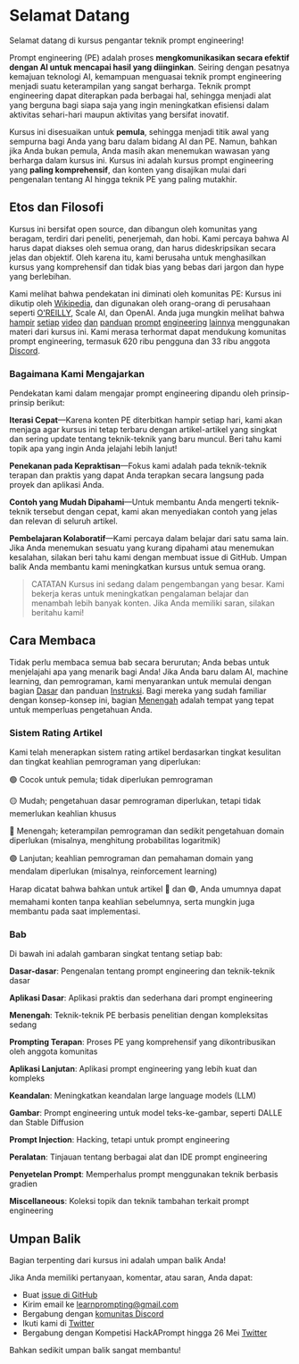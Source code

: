 # Selamat Datang

Selamat datang di kursus pengantar teknik prompt engineering!

Prompt engineering (PE) adalah proses **mengkomunikasikan secara efektif dengan AI untuk mencapai hasil yang diinginkan**. Seiring dengan pesatnya kemajuan teknologi AI, kemampuan menguasai teknik prompt engineering menjadi suatu keterampilan yang sangat berharga. Teknik prompt engineering dapat diterapkan pada berbagai hal, sehingga menjadi alat yang berguna bagi siapa saja yang ingin meningkatkan efisiensi dalam aktivitas sehari-hari maupun aktivitas yang bersifat inovatif.

Kursus ini disesuaikan untuk **pemula**, sehingga menjadi titik awal yang sempurna bagi Anda yang baru dalam bidang AI dan PE. Namun, bahkan jika Anda bukan pemula, Anda masih akan menemukan wawasan yang berharga dalam kursus ini. Kursus ini adalah kursus prompt engineering yang **paling komprehensif**, dan konten yang disajikan mulai dari pengenalan tentang AI hingga teknik PE yang paling mutakhir.

## Etos dan Filosofi

Kursus ini bersifat open source, dan dibangun oleh komunitas yang beragam, terdiri dari peneliti, penerjemah, dan hobi. Kami percaya bahwa AI harus dapat diakses oleh semua orang, dan harus dideskripsikan secara jelas dan objektif. Oleh karena itu, kami berusaha untuk menghasilkan kursus yang komprehensif dan tidak bias yang bebas dari jargon dan hype yang berlebihan.

Kami melihat bahwa pendekatan ini diminati oleh komunitas PE: Kursus ini dikutip oleh [Wikipedia](https://en.wikipedia.org/wiki/Prompt_engineering#cite_ref-15), dan digunakan oleh orang-orang di perusahaan seperti [O'REILLY](https://learning.oreilly.com/live-events/prompt-engineering-for-generating-ai-art-and-text/0636920084340/0636920084339/), Scale AI, dan OpenAI. Anda juga mungkin melihat bahwa [hampir](https://youtu.be/GPqSoiOP3w8?t=274) [setiap](https://learnwithhasan.com/prompt-engineering-guide/) [video](https://www.youtube.com/watch?v=EYjG6i53-xk) [dan](https://youtu.be/yR4hNBNS6yc?t=743) [panduan](https://youtu.be/pZsJbYIFCCw?t=208) [prompt](https://youtu.be/4kp7oVTu9Ck?t=495) [engineering](https://www.youtube.com/watch?v=q5wuHUmGFMw) [lainnya](https://youtu.be/f8PGV3T9w38?t=549) menggunakan materi dari kursus ini. Kami merasa terhormat dapat mendukung komunitas prompt engineering, termasuk 620 ribu pengguna dan 33 ribu anggota [Discord](https://discord.gg/learn-prompting).

### Bagaimana Kami Mengajarkan

Pendekatan kami dalam mengajar prompt engineering dipandu oleh prinsip-prinsip berikut:

**Iterasi Cepat**—Karena konten PE diterbitkan hampir setiap hari, kami akan menjaga agar kursus ini tetap terbaru dengan artikel-artikel yang singkat dan sering update tentang teknik-teknik yang baru muncul. Beri tahu kami topik apa yang ingin Anda jelajahi lebih lanjut!

**Penekanan pada Kepraktisan**—Fokus kami adalah pada teknik-teknik terapan dan praktis yang dapat Anda terapkan secara langsung pada proyek dan aplikasi Anda.

**Contoh yang Mudah Dipahami**—Untuk membantu Anda mengerti teknik-teknik tersebut dengan cepat, kami akan menyediakan contoh yang jelas dan relevan di seluruh artikel.

**Pembelajaran Kolaboratif**—Kami percaya dalam belajar dari satu sama lain. Jika Anda menemukan sesuatu yang kurang dipahami atau menemukan kesalahan, silakan beri tahu kami dengan membuat issue di GitHub. Umpan balik Anda membantu kami meningkatkan kursus untuk semua orang.

> CATATAN
Kursus ini sedang dalam pengembangan yang besar. Kami bekerja keras untuk meningkatkan pengalaman belajar dan menambah lebih banyak konten. Jika Anda memiliki saran, silakan beritahu kami!
> 

## Cara Membaca

Tidak perlu membaca semua bab secara berurutan; Anda bebas untuk menjelajahi apa yang menarik bagi Anda! Jika Anda baru dalam AI, machine learning, dan pemrograman, kami menyarankan untuk memulai dengan bagian [Dasar](https://learnprompting.org/docs/category/-basics) dan panduan [Instruksi](https://learnprompting.org/docs/basics/intro). Bagi mereka yang sudah familiar dengan konsep-konsep ini, bagian [Menengah](https://learnprompting.org/docs/category/%EF%B8%8F-intermediate) adalah tempat yang tepat untuk memperluas pengetahuan Anda.

### Sistem Rating Artikel

Kami telah menerapkan sistem rating artikel berdasarkan tingkat kesulitan dan tingkat keahlian pemrograman yang diperlukan:

🟢 Cocok untuk pemula; tidak diperlukan pemrograman

🟡 Mudah; pengetahuan dasar pemrograman diperlukan, tetapi tidak memerlukan keahlian khusus

🔴 Menengah; keterampilan pemrograman dan sedikit pengetahuan domain diperlukan (misalnya, menghitung probabilitas logaritmik)

🟣 Lanjutan; keahlian pemrograman dan pemahaman domain yang mendalam diperlukan (misalnya, reinforcement learning)

Harap dicatat bahwa bahkan untuk artikel 🔴 dan 🟣, Anda umumnya dapat memahami konten tanpa keahlian sebelumnya, serta mungkin juga membantu pada saat implementasi.

### Bab

Di bawah ini adalah gambaran singkat tentang setiap bab:

**Dasar-dasar**: Pengenalan tentang prompt engineering dan teknik-teknik dasar

**Aplikasi Dasar**: Aplikasi praktis dan sederhana dari prompt engineering

**Menengah**: Teknik-teknik PE berbasis penelitian dengan kompleksitas sedang

**Prompting Terapan**: Proses PE yang komprehensif yang dikontribusikan oleh anggota komunitas

**Aplikasi Lanjutan**: Aplikasi prompt engineering yang lebih kuat dan kompleks

**Keandalan**: Meningkatkan keandalan large language models (LLM)

**Gambar**: Prompt engineering untuk model teks-ke-gambar, seperti DALLE dan Stable Diffusion

**Prompt Injection**: Hacking, tetapi untuk prompt engineering

**Peralatan**: Tinjauan tentang berbagai alat dan IDE prompt engineering

**Penyetelan Prompt**: Memperhalus prompt menggunakan teknik berbasis gradien

**Miscellaneous**: Koleksi topik dan teknik tambahan terkait prompt engineering

## Umpan Balik

Bagian terpenting dari kursus ini adalah umpan balik Anda!

Jika Anda memiliki pertanyaan, komentar, atau saran, Anda dapat:

- Buat [issue di GitHub](https://github.com/trigaten/Learn_Prompting/issues/new/choose)
- Kirim email ke [learnprompting@gmail.com](mailto:learnprompting@gmail.com)
- Bergabung dengan [komunitas Discord](https://learnprompting.org/discord)
- Ikuti kami di [Twitter](https://twitter.com/learnprompting)
- Bergabung dengan Kompetisi HackAPrompt hingga 26 Mei [Twitter](https://www.aicrowd.com/challenges/hackaprompt-2023)

Bahkan sedikit umpan balik sangat membantu!
